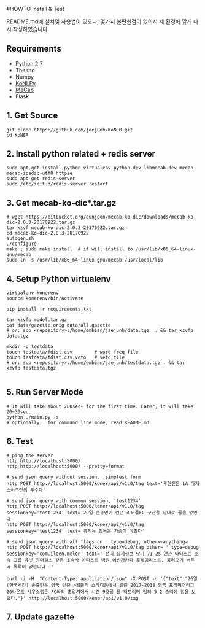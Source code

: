 #HOWTO Install & Test 

README.md에 설치및 사용법이 있으나, 몇가지 불편한점이 있이서 제 환경에 맞게 다시 작성하였습니다.

## Requirements

* Python 2.7
* Theano
* Numpy
* [KoNLPy](http://konlpy-ko.readthedocs.io/ko/v0.4.3/)
* [MeCab](https://bitbucket.org/eunjeon/mecab-ko/overview)
* Flask

## 1. Get Source 
```
git clone https://github.com/jaejunh/KoNER.git
cd KoNER
```

## 2. Install python related + redis server 
```
sudo apt-get install python-virtualenv python-dev libmecab-dev mecab mecab-ipadic-utf8 httpie
sudo apt-get redis-server
sudo /etc/init.d/redis-server restart
```

## 3. Get mecab-ko-dic*.tar.gz 
```
# wget https://bitbucket.org/eunjeon/mecab-ko-dic/downloads/mecab-ko-dic-2.0.3-20170922.tar.gz
tar xzvf mecab-ko-dic-2.0.3-20170922.tar.gz
cd mecab-ko-dic-2.0.3-20170922
autogen.sh
./configure
make ; sudo make install  # it will install to /usr/lib/x86_64-linux-gnu/mecab
sudo ln -s /usr/lib/x86_64-linux-gnu/mecab /usr/local/lib
```

## 4. Setup Python virtualenv 
```
virtualenv konerenv
source konerenv/bin/activate

pip install -r requirements.txt

tar xzvfp model.tar.gz
cat data/gazette.orig data/all.gazette 
# or: scp <repository>:/home/embian/jaejunh/data.tgz  . && tar xzvfp data.tgz

mkdir -p testdata
touch testdata/fdist.csv        # word freq file
touch testdata/fdist.csv.veto   # veto file
# or: scp <repository>:/home/embian/jaejunh/testdata.tgz . && tar xzvfp testdata.tgz


```
## 5. Run Server Mode 
```
# It will take about 200sec+ for the first time. Later, it will take 20~30sec.
python ./main.py -s              
# optionally,  for command line mode, read README.md

```
## 6. Test 
```
# ping the server
http http://localhost:5000/
http http://localhost:5000/ --pretty=format

# send json query without session.  simplest form
http POST http://localhost:5000/koner/api/v1.0/tag text='류현진은 LA 다저스야구단의 투수다'

# send json query with common session, 'test1234' 
http POST http://localhost:5000/koner/api/v1.0/tag sessionkey='test1234' text='29일 손흥민이 런던 리버풀FC 구단을 상대로 골을 넣었다'
http POST http://localhost:5000/koner/api/v1.0/tag sessionkey='test1234' text='뮤리뉴 감독은 가슴이 아팠다'

# send json query with all flags on:  type=debug, other=<anything>
http POST http://localhost:5000/koner/api/v1.0/tag other='' type=debug sessionkey='com.iloen.melon' text=' 선미 상세정보 닫기 71 25 연관 아티스트 소속 그룹 유닛 원더걸스 같은 소속사 아티스트 박원 어반자카파 플레이리스트. 불러오기 버튼 곡 목록이 없습니다. '

curl -i -H  "Content-Type: application/json" -X POST -d '{"text":"26일(한국시간) 손흥민은 영국 런던 >웸블리 스타디움에서 열린 2017-2018 영국 프리미어리그 20라운드 사우스햄튼 FC와의 홈경기에서 시즌 9호골 을 터트리며 팀의 5-2 승리에 힘을 보탰다."}' http://localhost:5000/koner/api/v1.0/tag
```

## 7. Update gazette
